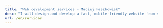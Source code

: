 ```yaml
---
title: "Web development services - Maciej Kaszkowiak"
desc: "I will design and develop a fast, mobile-friendly website from scratch."
url: /en/services
---
```

